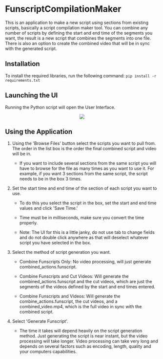 # FunscriptCompilationMaker

This is an application to make a new script using sections from existing scripts, basically a script compilation maker tool. You can combine any number of scripts by defining the start and end time of the segments you want, the result is a new script that combines the segments into one file. There is also an option to create the combined video that will be in sync with the generated script.

## Installation
To install the required libraries, run the following command: `pip install -r requirements.txt`

## Launching the UI
Running the Python script will open the User Interface.

<p align="center">
  <img src="https://github.com/user-attachments/assets/f6e3e12f-e3c9-4c5d-a237-105b11795f05" />
</p>

## Using the Application

1. Using the 'Browse Files' button select the scripts you want to pull from. The order in the list box is the order the final combined script and video will be in.

   * If you want to include several sections from the same script you will have to browse for the file as many times as you want to use it. For example, if you want 3 sections from the same script, the script needs to be in the box 3 times.

2. Set the start time and end time of the section of each script you want to use.

   * To do this you select the script in the box, set the start and end time values and click 'Save Time.'

   * Time must be in milliseconds, make sure you convert the time properly.

   * Note: The UI for this is a little janky, do not use tab to change fields and do not double click anywhere as that will deselect whatever script you have selected in the box.

3. Select the method of script generation you want.

   * Combine Funscripts Only: No video processing, will just generate combined_actions.funscript.

   * Combine Funscripts and Cut Videos: Will generate the combined_actions.funscript and the cut videos, which are just the segments of the videos defined by the start and end times entered.

   * Combine Funscripts and Videos: Will generate the combine_actions.funscript, the cut videos, and a combined_video.mp4, which is the full video in sync with the combined script.

4. Select 'Generate Funscript'.

   * The time it takes will depend heavily on the script generation method. Just generating the script is near instant, but the video processing will take longer. Video processing can take very long and depends on several factors such as encoding, length, quality and your computers capabilities.
